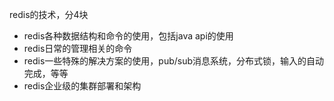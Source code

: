 redis的技术，分4块

- redis各种数据结构和命令的使用，包括java api的使用
- redis日常的管理相关的命令
- redis一些特殊的解决方案的使用，pub/sub消息系统，分布式锁，输入的自动完成，等等
- redis企业级的集群部署和架构